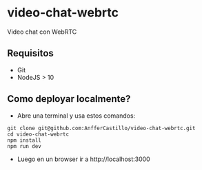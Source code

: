 # video-chat-webrtc
Video chat con WebRTC

## Requisitos
- Git
- NodeJS > 10

## Como deployar localmente?
- Abre una terminal y usa estos comandos:

```
git clone git@github.com:AnfferCastillo/video-chat-webrtc.git
cd video-chat-webrtc
npm install
npm run dev

```
- Luego en un browser ir a http://localhost:3000
